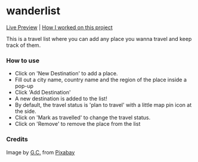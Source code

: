 # wanderlist

<a href="https://mywanderlist.netlify.app/">Live Preview</a> | <a href="https://github.com/users/beyondmayOwO/projects/2">How I worked on this project</a>

This is a travel list where you can add any place you wanna travel and keep track of them.

### How to use

- Click on 'New Destination' to add a place.
- Fill out a city name, country name and the region of the place inside a pop-up
- Click 'Add Destination'
- A new destination is added to the list!
- By default, the travel status is 'plan to travel' with a little map pin icon at the side.
- Click on 'Mark as travelled' to change the travel status.
- Click on 'Remove' to remove the place from the list

### Credits

Image by <a href="https://pixabay.com/users/garten-gg-201217/?utm_source=link-attribution&utm_medium=referral&utm_campaign=image&utm_content=3251357">G.C.</a> from <a href="https://pixabay.com//?utm_source=link-attribution&utm_medium=referral&utm_campaign=image&utm_content=3251357">Pixabay</a>